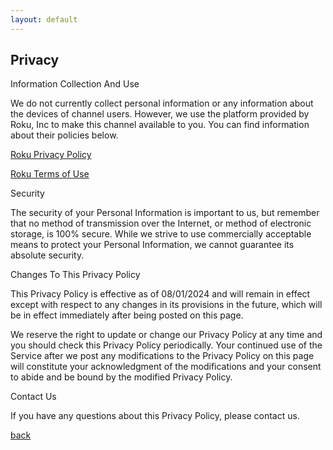 ```yaml
---
layout: default
---
```


## Privacy

Information Collection And Use

We do not currently collect personal information or any information about the devices of channel users. However, we use the platform provided by Roku, Inc to make this channel available to you. You can find information about their policies below.

[Roku Privacy Policy](https://docs.roku.com/published/userprivacypolicy/en/us)

[Roku Terms of Use](https://docs.roku.com/published/deviceplayereula/en/us)

Security

The security of your Personal Information is important to us, but remember that no method of transmission over the Internet, or method of electronic storage, is 100% secure. While we strive to use commercially acceptable means to protect your Personal Information, we cannot guarantee its absolute security.

Changes To This Privacy Policy

This Privacy Policy is effective as of  08/01/2024 and will remain in effect except with respect to any changes in its provisions in the future, which will be in effect immediately after being posted on this page.

We reserve the right to update or change our Privacy Policy at any time and you should check this Privacy Policy periodically. Your continued use of the Service after we post any modifications to the Privacy Policy on this page will constitute your acknowledgment of the modifications and your consent to abide and be bound by the modified Privacy Policy.

Contact Us

If you have any questions about this Privacy Policy, please contact us.

[back](./)